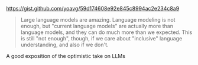 https://gist.github.com/yoavg/59d174608e92e845c8994ac2e234c8a9

> Large language models are amazing. Language modeling is not enough, but "current language models" are actually more than language models, and they can do much more than we expected. This is still "not enough", though, if we care about "inclusive" language understanding, and also if we don't.

A good exposition of the optimistic take on LLMs